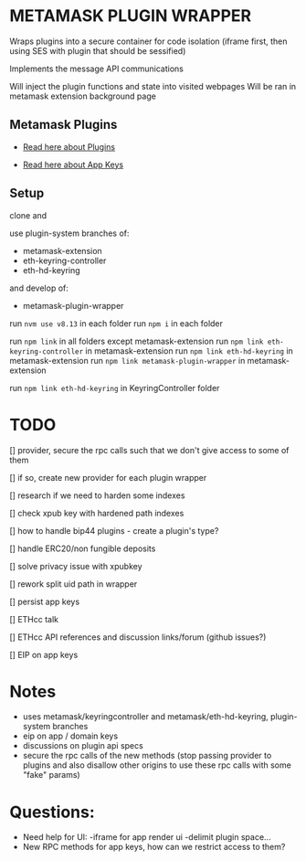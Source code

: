 # METAMASK PLUGIN WRAPPER

Wraps plugins into a secure container for code isolation (iframe first, then using SES with plugin that should be sessified)

Implements the message API communications

Will inject the plugin functions and state into visited webpages
Will be ran in metamask extension background page

## Metamask Plugins

* [Read here about Plugins](docs/PLUGINS.md)


* [Read here about App Keys](docs/APPKEYS.md)

## Setup

clone and

use plugin-system branches of:
* metamask-extension
* eth-keyring-controller
* eth-hd-keyring

and develop of:
* metamask-plugin-wrapper

run `nvm use v8.13` in each folder
run `npm i` in each folder

run `npm link` in all folders except metamask-extension
run `npm link eth-keyring-controller` in metamask-extension
run `npm link eth-hd-keyring` in metamask-extension
run `npm link metamask-plugin-wrapper` in metamask-extension

run `npm link eth-hd-keyring` in KeyringController folder

# TODO

[] provider, secure the rpc calls such that we don't give access to some of them

[] if so, create new provider for each plugin wrapper

[] research if we need to harden some indexes

[] check xpub key with hardened path indexes

[] how to handle bip44 plugins - create a plugin's type?

[] handle ERC20/non fungible deposits

[] solve privacy issue with xpubkey

[] rework split uid path in wrapper

[] persist app keys

[] ETHcc talk

[] ETHcc API references and discussion links/forum (github issues?)

[] EIP on app keys


# Notes


- uses metamask/keyringcontroller and metamask/eth-hd-keyring, plugin-system branches
- eip on app / domain keys
- discussions on plugin api specs
- secure the rpc calls of the new methods (stop passing provider to plugins and also disallow other origins to use these rpc calls with some "fake" params)


# Questions:

- Need help for UI:
  -iframe for app render ui
  -delimit plugin space...
- New RPC methods for app keys, how can we restrict access to them?
